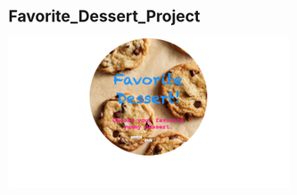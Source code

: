 # Favorite_Dessert_Project

![alt image](https://github.com/cordaz1990/Favorite_Dessert_Project/blob/main/image/ScreenShot_HomePage.png)
